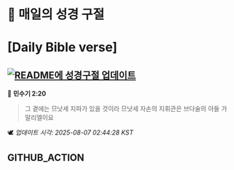 # 🙏 매일의 성경 구절
# [Daily Bible verse]
## [![README에 성경구절 업데이트](https://github.com/DONGSUKA/first_test/actions/workflows/update-readme-bible.yml/badge.svg)](https://github.com/DONGSUKA/first_test/actions/workflows/update-readme-bible.yml)
<!-- START_BIBLE_VERSE -->
📖 **민수기 2:20**
> 그 곁에는 므낫세 지파가 있을 것이라 므낫세 자손의 지휘관은 브다술의 아들 가말리엘이요

🕊️ _업데이트 시각: 2025-08-07 02:44:28 KST_
  <!-- END_BIBLE_VERSE -->
## GITHUB_ACTION
